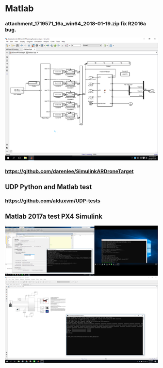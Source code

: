 # Matlab
### attachment_1719571_16a_win64_2018-01-19.zip fix R2016a bug.
![image](https://github.com/tsaiminghsu/Matlab/blob/master/waypoint.png)
### https://github.com/darenlee/SimulinkARDroneTarget
## UDP Python and Matlab test
### https://github.com/alduxvm/UDP-tests

## Matlab 2017a test PX4 Simulink
![image](https://github.com/tsaiminghsu/Matlab/blob/master/Matlab2017b_Pixhawk_px4fmu_v2.png)
![image](https://github.com/tsaiminghsu/Matlab/blob/master/Matlab2017b_Pixhawk_px4fmu_v2_simulink.png)
